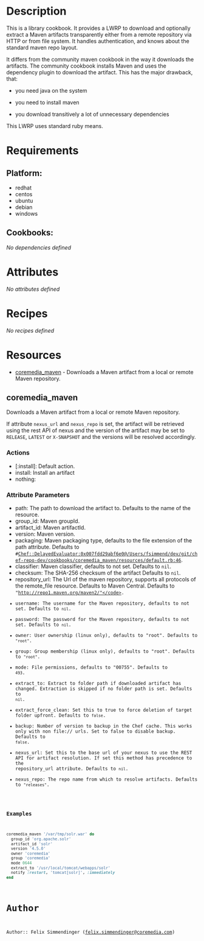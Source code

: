# Description

This is a library cookbook. It provides a LWRP to download and optionally extract a Maven artifacts transparently either
from a remote repository via HTTP or from file system. It handles authentication, and knows about the standard maven repo layout.

It differs from the community maven cookbook in the way it downloads the artifacts. The community cookbook installs Maven
and uses the dependency plugin to download the artifact. This has the major drawback, that:

* you need java on the system

* you need to install maven

* you download transitively a lot of unnecessary dependencies

This LWRP uses standard ruby means.

# Requirements

## Platform:

* redhat
* centos
* ubuntu
* debian
* windows

## Cookbooks:

*No dependencies defined*

# Attributes

*No attributes defined*

# Recipes

*No recipes defined*

# Resources

* [coremedia_maven](#coremedia_maven) - Downloads a Maven artifact from a local or remote Maven repository.

## coremedia_maven


Downloads a Maven artifact from a local or remote Maven repository.

If attribute `nexus_url` and `nexus_repo` is set, the artifact will be retrieved using the rest API of nexus and the version
of the artifact may be set to `RELEASE`, `LATEST` or `X-SNAPSHOT` and the versions will be resolved accordingly.

### Actions

- [:install]:  Default action.
- install: Install an artifact
- nothing:

### Attribute Parameters

- path: The path to download the artifact to. Defaults to the name of the resource.
- group_id: Maven groupId.
- artifact_id: Maven artifactId.
- version: Maven version.
- packaging: Maven packaging type, defaults to the file extension of the path attribute. Defaults to <code>#<Chef::DelayedEvaluator:0x007fdd29abf6e0@/Users/fsimmend/dev/git/chef-repo-dev/cookbooks/coremedia_maven/resources/default.rb:46></code>.
- classifier: Maven classifier, defaults to not set. Defaults to <code>nil</code>.
- checksum: The SHA-256 checksum of the artifact Defaults to <code>nil</code>.
- repository_url: The Url of the maven repository, supports all protocols of the remote_file resource. Defaults to Maven Central. Defaults to <code>"http://repo1.maven.org/maven2/"</code>.
- username: The username for the Maven repository, defaults to not set. Defaults to <code>nil</code>.
- password: The password for the Maven repository, defaults to not set. Defaults to <code>nil</code>.
- owner: User ownership (linux only), defaults to "root". Defaults to <code>"root"</code>.
- group: Group membership (linux only), defaults to "root". Defaults to <code>"root"</code>.
- mode: File permissions, defaults to "00755". Defaults to <code>493</code>.
- extract_to: Extract to folder path if downloaded artifact has changed. Extraction is skipped if no folder path is set. Defaults to <code>nil</code>.
- extract_force_clean: Set this to true to force deletion of target folder upfront. Defaults to <code>false</code>.
- backup: Number of version to backup in the Chef cache. This works only with non file:// urls. Set to false to disable backup. Defaults to <code>false</code>.
- nexus_url: Set this to the base url of your nexus to use the REST API for artifact resolution. If set this method has precedence to the repository_url attribute. Defaults to <code>nil</code>.
- nexus_repo: The repo name from which to resolve artifacts. Defaults to <code>"releases"</code>.

### Examples

```ruby
coremedia_maven '/var/tmp/solr.war' do
  group_id 'org.apache.solr'
  artifact_id 'solr'
  version '4.5.0'
  owner 'coremedia'
  group 'coremedia'
  mode 0644
  extract_to '/usr/local/tomcat/webapps/solr'
  notify :restart, 'tomcat[solr]', :immediately
end
```

# Author

Author:: Felix Simmendinger (<felix.simmendinger@coremedia.com>)
